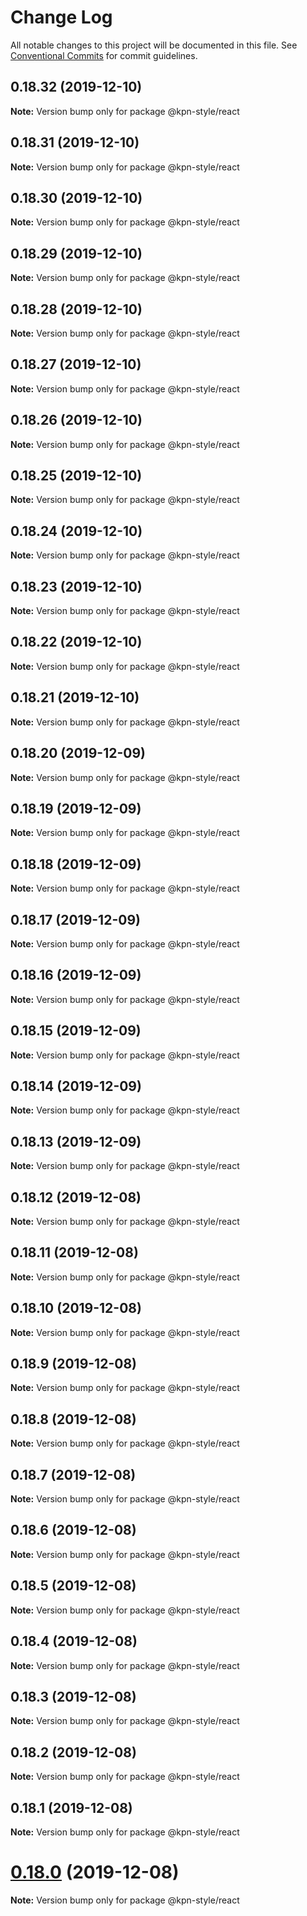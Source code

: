 # Change Log

All notable changes to this project will be documented in this file.
See [Conventional Commits](https://conventionalcommits.org) for commit guidelines.

## 0.18.32 (2019-12-10)

**Note:** Version bump only for package @kpn-style/react





## 0.18.31 (2019-12-10)

**Note:** Version bump only for package @kpn-style/react





## 0.18.30 (2019-12-10)

**Note:** Version bump only for package @kpn-style/react





## 0.18.29 (2019-12-10)

**Note:** Version bump only for package @kpn-style/react





## 0.18.28 (2019-12-10)

**Note:** Version bump only for package @kpn-style/react





## 0.18.27 (2019-12-10)

**Note:** Version bump only for package @kpn-style/react





## 0.18.26 (2019-12-10)

**Note:** Version bump only for package @kpn-style/react





## 0.18.25 (2019-12-10)

**Note:** Version bump only for package @kpn-style/react





## 0.18.24 (2019-12-10)

**Note:** Version bump only for package @kpn-style/react





## 0.18.23 (2019-12-10)

**Note:** Version bump only for package @kpn-style/react





## 0.18.22 (2019-12-10)

**Note:** Version bump only for package @kpn-style/react





## 0.18.21 (2019-12-10)

**Note:** Version bump only for package @kpn-style/react





## 0.18.20 (2019-12-09)

**Note:** Version bump only for package @kpn-style/react





## 0.18.19 (2019-12-09)

**Note:** Version bump only for package @kpn-style/react





## 0.18.18 (2019-12-09)

**Note:** Version bump only for package @kpn-style/react





## 0.18.17 (2019-12-09)

**Note:** Version bump only for package @kpn-style/react





## 0.18.16 (2019-12-09)

**Note:** Version bump only for package @kpn-style/react





## 0.18.15 (2019-12-09)

**Note:** Version bump only for package @kpn-style/react





## 0.18.14 (2019-12-09)

**Note:** Version bump only for package @kpn-style/react





## 0.18.13 (2019-12-09)

**Note:** Version bump only for package @kpn-style/react





## 0.18.12 (2019-12-08)

**Note:** Version bump only for package @kpn-style/react





## 0.18.11 (2019-12-08)

**Note:** Version bump only for package @kpn-style/react





## 0.18.10 (2019-12-08)

**Note:** Version bump only for package @kpn-style/react





## 0.18.9 (2019-12-08)

**Note:** Version bump only for package @kpn-style/react





## 0.18.8 (2019-12-08)

**Note:** Version bump only for package @kpn-style/react





## 0.18.7 (2019-12-08)

**Note:** Version bump only for package @kpn-style/react





## 0.18.6 (2019-12-08)

**Note:** Version bump only for package @kpn-style/react





## 0.18.5 (2019-12-08)

**Note:** Version bump only for package @kpn-style/react





## 0.18.4 (2019-12-08)

**Note:** Version bump only for package @kpn-style/react





## 0.18.3 (2019-12-08)

**Note:** Version bump only for package @kpn-style/react





## 0.18.2 (2019-12-08)

**Note:** Version bump only for package @kpn-style/react





## 0.18.1 (2019-12-08)

**Note:** Version bump only for package @kpn-style/react





# [0.18.0](https://github.com/kpn/kpn-style-react/compare/v0.17.0...v0.18.0) (2019-12-08)

**Note:** Version bump only for package @kpn-style/react
